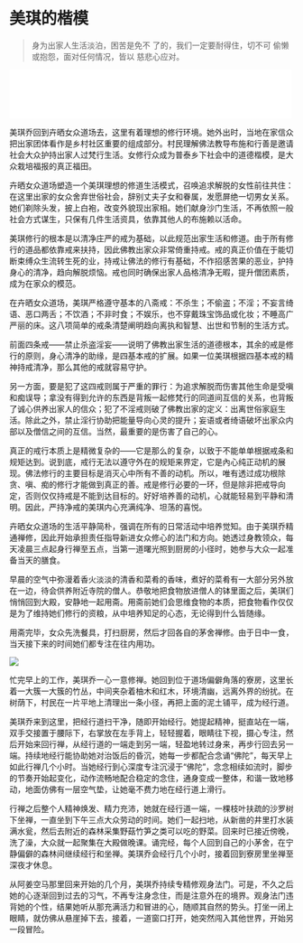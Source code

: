 # 美琪的楷模

> 身为出家人生活淡泊，困苦是免不
> 了的，我们一定要耐得住，切不可
> 偷懒或抱怨，面对任何情况，皆以
> 慈悲心应对。

<iframe frameborder="0" marginwidth="0" marginheight="0" width=500 height=86 src="./mp3/2-9.mp3"></iframe>

美琪乔回到卉晒女众道场去，这里有着理想的修行环境。她外出时，当地在家信众把出家团体看作是乡村社区重要的组成部分。村民理解佛法教导布施和行善是邀请社会大众护持出家人过梵行生活。女修行众成为普泰乡下社会中的道德楷模，是大众栽培福报的真正福田。

卉晒女众道场塑造一个美琪理想的修道生活模式，召唤追求解脱的女性前往共住：在这里出家的女众舍弃世俗社会，辞别丈夫子女和眷属，发愿屏绝一切男女关系。她们剃除头发，披上白袍，改变外貌现出家相。她们献身沙门生活，不再依照一般社会方式谋生，只保有几件生活资具，依靠其他人的布施赖以活命。

美琪修行的根本是以清净庄严的戒为基础，以此规范出家生活和修道。由于所有修行的道品都依靠戒来扶持，因此佛教出家众非常倚重持戒。戒的真正价值在于能切断束缚众生流转生死的业，持戒让佛法的修行有基础，不作招感苦果的恶业，护持身心的清净，趋向解脱烦恼。戒也同时确保出家人品格清净无暇，提升僧团素质，成为在家众的模范。

在卉晒女众道场，美琪严格遵守基本的八斋戒：不杀生；不偷盗；不淫；不妄言绮语、恶口两舌；不饮酒；不非时食；不娱乐，也不穿戴珠宝饰品或化妆；不睡高广严丽的床。这八项简单的戒条清楚阐明趋向离执和智慧、出世和节制的生活方式。

前面四条戒——禁止杀盗淫妄——说明了佛教出家生活的道德根本，其余的戒是修行的原则，身心清净的助缘，是四基本戒的扩展。如果一位美琪根据四基本戒的精神持戒清净，那么其他的戒就容易守护。

另一方面，要是犯了这四戒则属于严重的罪行：为追求解脱而伤害其他生命是受嗔和痴误导；拿没有得到允许的东西是背叛一起修梵行的同道间互信的关系，也背叛了诚心供养出家人的信众；犯了不淫戒则破了佛教出家的定义：出离世俗家庭生活。除此之外，禁止淫行协助把能量导向心灵的提升；妄语或者绮语破坏出家众内部以及僧信之间的互信。当然，最重要的是伤害了自己的心。

真正的戒行本质上是精微复杂的——它是那么的复杂，以致于不能单单根据戒条和规矩达到。说到底，戒行无法以遵守外在的规矩来界定，它是內心纯正动机的展现。佛法修行的主要目标是消灭心中所有不善的动机。所以，唯有透过成功根除贪、嗔、痴的修行才能做到真正的善。戒是修行必要的一环，但是除非把戒导向定，否则仅仅持戒是不能到达目标的。好好培养善的动机，心就能轻易到平静和清明。因此，严持净戒的美琪内心充满纯净、坦荡的喜悦。

卉晒女众道场的生活平静简朴，强调在所有的日常活动中培养觉知。由于美琪乔精通禅修，因此开始承担责任指导新进女众修心的法门和方向。她透过身教领众，每天凌晨三点起身行禅至五点，当第一道曙光照到厨房的小径时，她参与大众一起准备当天的膳食。

早晨的空气中弥漫着香火淡淡的清香和菜肴的香味，煮好的菜肴有一大部分另外放在一边，待会供养附近寺院的僧人。恭敬地把食物放进僧人的钵里面之后，美琪们悄悄回到大殿，安静地一起用斋。用斋前她们会思维食物的本质，把食物看作仅仅是为了维持她们修行的资粮，从中培养知足的心态，无论得到什么皆随缘。

用斋完毕，女众先洗餐具，打扫厨房，然后才回各自的茅舍禅修。由于日中一食，当天接下来的时间她们都专注在往内用功。

![](./img/2-9.webp)

忙完早上的工作，美琪乔一心一意修禅。她回到位于道场偏僻角落的寮房，这里长着一大簇一大簇的竹丛，中间夹杂着柚木和红木，环境清幽，远离外界的纷扰。在树荫下，村民在一片平地上清理出一条小径，再把上面的泥土铺平，成为经行道。

美琪乔来到这里，把经行道扫干净，随即开始经行。她提起精神，挺直站在一端，双手交接置于腰际下，右掌放在左手背上，轻轻握着，眼睛往下视，摄心专注，然后开始来回行禅，从经行道的一端走到另一端，轻盈地转过身来，再步行回去另一端。持续地经行能协助她对治饭后的昏沉，她每一步都配合念诵“佛陀”，每天早上如此行禅几个小时。当她经行到心深度专注沉浸于“佛陀”，念念相续如流时，脚步的节奏开始起变化，动作流畅地配合稳定的念住，通身变成一整体，和谐一致地移动，地面仿佛有一层空气垫，让她毫不费力地在经行道上滑行。

行禅之后整个人精神焕发、精力充沛，她就在经行道一端，一棵枝叶扶疏的沙罗树下坐禅，一直坐到下午三点大众劳动的时间。她们一起扫地，从新凿的井里打水装满水瓮，然后去附近的森林采集野菇竹笋之类可以吃的野菜。回来时已接近傍晚，洗了澡，大众就一起聚集在大殿做晚课。诵完经，每个人回到自己的小茅舍，在宁静偏僻的森林间继续经行和坐禅。美琪乔会经行几个小时，接着回到寮房里坐禅至深夜才休息。

从阿姜空马那里回来开始的几个月，美琪乔持续专精修观身法门。可是，不久之后她的心逐渐回到过去的习气，不再专注身念住，而是注意外在的境界。观身法门违背她的个性，结果她听从那充满活力和冒进的心，随顺其自然的势头。打坐一闭上眼睛，就仿佛从悬崖掉下去，接着，一道窗口打开，她突然闯入其他世界，开始另一段冒险。
